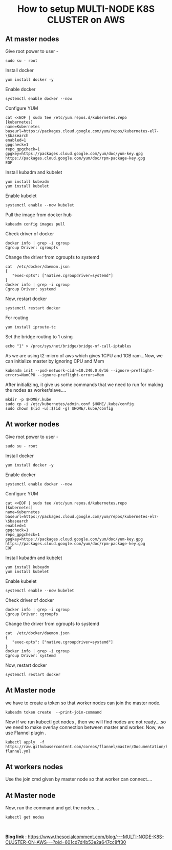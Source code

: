 <div align="center">
  <h1> How to setup MULTI-NODE K8S CLUSTER on AWS </h1>
</div>

## At master nodes
Give root power to user -
``` 
sudo su - root
``` 
Install docker
``` 
yum install docker -y
``` 
Enable docker
``` 
systemctl enable docker --now
``` 
Configure YUM 
``` 
cat <<EOF | sudo tee /etc/yum.repos.d/kubernetes.repo
[kubernetes]
name=Kubernetes
baseurl=https://packages.cloud.google.com/yum/repos/kubernetes-el7-\$basearch
enabled=1
gpgcheck=1
repo_gpgcheck=1
gpgkey=https://packages.cloud.google.com/yum/doc/yum-key.gpg https://packages.cloud.google.com/yum/doc/rpm-package-key.gpg
EOF
``` 
Install kubadm and kubelet
``` 
yum install kubeadm 
yum install kubelet
``` 
Enable kubelet
``` 
systemctl enable --now kubelet
``` 
Pull the image from docker hub
``` 
kubeadm config images pull
``` 
Check driver of docker
``` 
docker info | grep -i cgroup
Cgroup Driver: cgroupfs
``` 
Change the driver from cgroupfs  to  systemd
``` 
cat  /etc/docker/daemon.json
{
   "exec-opts": ["native.cgroupdriver=systemd"]
}
docker info | grep -i cgroup
Cgroup Driver: systemd
``` 
 
Now, restart docker
``` 
systemctl restart docker
``` 
For routing       
``` 
yum install iproute-tc
``` 
Set the bridge routing to 1 using
``` 
echo "1" > /proc/sys/net/bridge/bridge-nf-call-iptables
``` 
As we are using t2-micro of aws which gives 1CPU and 1GB ram...Now, we can initialize master by ignoring CPU and Mem       
``` 
kubeadm init --pod-network-cidr=10.240.0.0/16 --ignore-preflight-errors=NumCPU --ignore-preflight-errors=Mem
``` 
After initializing, it give us some commands that we need to run for making the nodes as worker/slave....
``` 
mkdir -p $HOME/.kube
sudo cp -i /etc/kubernetes/admin.conf $HOME/.kube/config
sudo chown $(id -u):$(id -g) $HOME/.kube/config
``` 

## At worker nodes
Give root power to user -
``` 
sudo su - root
``` 
Install docker
``` 
yum install docker -y
``` 
Enable docker
``` 
systemctl enable docker --now
``` 
Configure YUM 
``` 
cat <<EOF | sudo tee /etc/yum.repos.d/kubernetes.repo
[kubernetes]
name=Kubernetes
baseurl=https://packages.cloud.google.com/yum/repos/kubernetes-el7-\$basearch
enabled=1
gpgcheck=1
repo_gpgcheck=1
gpgkey=https://packages.cloud.google.com/yum/doc/yum-key.gpg https://packages.cloud.google.com/yum/doc/rpm-package-key.gpg
EOF
``` 
Install kubadm and kubelet
``` 
yum install kubeadm 
yum install kubelet
``` 
Enable kubelet
``` 
systemctl enable --now kubelet
``` 
Check driver of docker
``` 
docker info | grep -i cgroup
Cgroup Driver: cgroupfs
``` 
Change the driver from cgroupfs  to  systemd
``` 
cat  /etc/docker/daemon.json
{
   "exec-opts": ["native.cgroupdriver=systemd"]
}
docker info | grep -i cgroup
Cgroup Driver: systemd
``` 
 
Now, restart docker
``` 
systemctl restart docker
``` 
## At Master node
we have to create a token so that worker nodes can join the master node.
``` 
kubeadm token create  --print-join-command
``` 
Now if we run kubectl get nodes , then we will find nodes are not ready....so we need to make overlay connection between master and worker. Now, we use Flannel plugin .
``` 
kubectl apply  -f https://raw.githubusercontent.com/coreos/flannel/master/Documentation/kube-flannel.yml
``` 

## At workers nodes
Use the join cmd given by master node so that worker can connect....

## At Master node
Now, run the command and get the nodes....
``` 
kubectl get nodes
``` 
<br>

**Blog link** : https://www.thesocialcomment.com/blog/---MULTI-NODE-K8S-CLUSTER-ON-AWS---?pid=601cd7d4b53e2a647cc8ff30
